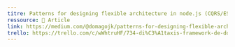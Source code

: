 ```yaml
---
titre: Patterns for designing flexible architecture in node.js (CQRS/ES/Onion)
ressource: 📰 Article
link: https://medium.com/@domagojk/patterns-for-designing-flexible-architecture-in-node-js-cqrs-es-onion-7eb10bbefe17
trello: https://trello.com/c/wWhtruHF/734-di%C3%A1taxis-framework-de-documentation
---
```

